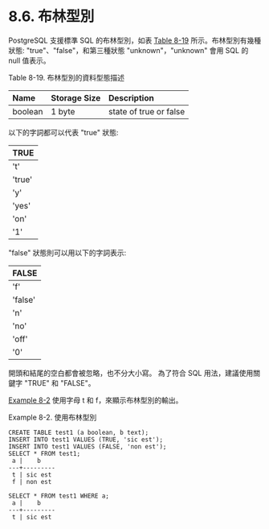 # 8.6. 布林型別

PostgreSQL 支援標準 SQL 的布林型別，如表 [Table 8-19]("DATATYPE-BOOLEAN-TABLE") 所示。布林型別有幾種狀態: "true"、"false"，和第三種狀態 "unknown"，"unknown" 會用 SQL 的 null 值表示。

[](#DATATYPE-BOOLEAN-TABLE)Table 8-19. 布林型別的資料型態描述

| Name | Storage Size | Description |
| :--- | :--- | :--- |
| boolean | 1 byte | state of true or false |

以下的字詞都可以代表 "true" 狀態:

| TRUE |
| :--- |
| 't' |
| 'true' |
| 'y' |
| 'yes' |
| 'on' |
| '1' |

"false" 狀態則可以用以下的字詞表示:

| FALSE |
| :--- |
| 'f' |
| 'false' |
| 'n' |
| 'no' |
| 'off' |
| '0' |

開頭和結尾的空白都會被忽略，也不分大小寫。 為了符合 SQL 用法，建議使用關鍵字 "TRUE" 和 "FALSE"。 

[Example 8-2]("DATATYPE-BOOLEAN-EXAMPLE") 使用字母 t 和 f，來顯示布林型別的輸出。

[ ](#DATATYPE-BOOLEAN-EXAMPLE)Example 8-2. 使用布林型別

```text
CREATE TABLE test1 (a boolean, b text);
INSERT INTO test1 VALUES (TRUE, 'sic est');
INSERT INTO test1 VALUES (FALSE, 'non est');
SELECT * FROM test1;
 a |    b
---+---------
 t | sic est
 f | non est

SELECT * FROM test1 WHERE a;
 a |    b
---+---------
 t | sic est
```

